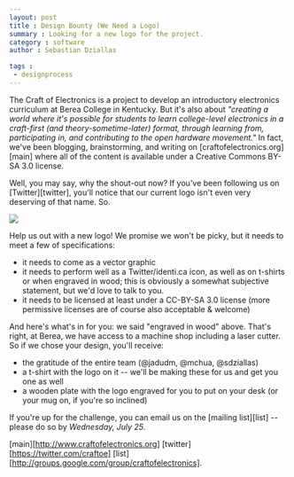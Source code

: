 ```yaml
---
layout: post
title : Design Bounty (We Need a Logo)
summary : Looking for a new logo for the project.
category : software
author : Sebastian Dziallas

tags :
 - designprocess
---
```


The Craft of Electronics is a project to develop an introductory electronics curriculum at Berea College in Kentucky. But it's also about *"creating a world where it's possible for students to learn college-level electronics in a craft-first (and theory-sometime-later) format, through learning from, participating in, and contributing to the open hardware movement."* In fact, we've been blogging, brainstorming, and writing on [craftofelectronics.org][main] where all of the content is available under a Creative Commons BY-SA 3.0 license.

Well, you may say, why the shout-out now? If you've been following us on [Twitter][twitter], you'll notice that our current logo isn't even very deserving of that name. So.

<img src="http://getfile3.posterous.com/getfile/files.posterous.com/temp-2011-05-25/pqrhqxgjxDhrippktFwlDbuGjExAgdfleEiFGCkuBocuBueysBhGHGuHfybm/help-1.png.scaled500.png">

Help us out with a new logo! We promise we won't be picky, but it needs to meet a few of specifications:

* it needs to come as a vector graphic
* it needs to perform well as a Twitter/identi.ca icon, as well as on t-shirts or when engraved in wood; this is obviously a somewhat subjective statement, but we'd love to talk to you.
* it needs to be licensed at least under a CC-BY-SA 3.0 license (more permissive licenses are of course also acceptable & welcome)

And here's what's in for you: we said "engraved in wood" above. That's right, at Berea, we have access to a machine shop including a laser cutter. So if we chose your design, you'll receive:

* the gratitude of the entire team (@jadudm, @mchua, @sdziallas)
* a t-shirt with the logo on it -- we'll be making these for us and get you one as well
* a wooden plate with the logo engraved for you to put on your desk (or your mug on, if you're so inclined)

If you're up for the challenge, you can email us on the [mailing list][list] -- please do so by *Wednesday, July 25*.

[main][http://www.craftofelectronics.org]
[twitter][https://twitter.com/craftoe]
[list][http://groups.google.com/group/craftofelectronics].
